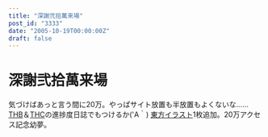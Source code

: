 ```yaml
---
title: "深謝弐拾萬来場"
post_id: "3333"
date: "2005-10-19T00:00:00Z"
draft: false
---
```


# 深謝弐拾萬来場

気づけばあっと言う間に20万。やっぱサイト放置も半放置もよくないな……[THB](/tag/thb)＆[THC](/!/thC/)の進捗度日誌でもつけるか('A｀) [東方イラスト](/3336)1枚追加。20万アクセス記念幼夢。
